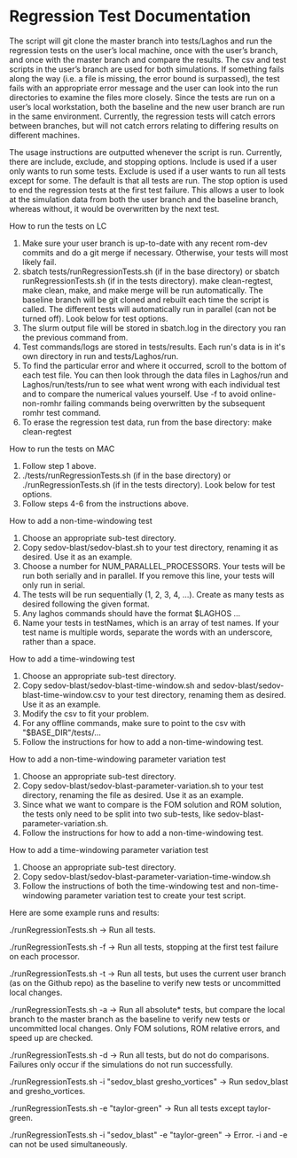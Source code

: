 # Regression Test Documentation

The script will git clone the master branch into tests/Laghos and run the regression tests on the user’s local machine, once with the user’s branch, and once with the master branch and compare the results. The csv and test scripts in the user’s branch are used for both simulations. If something fails along the way (i.e. a file is missing, the error bound is surpassed), the test fails with an appropriate error message and the user can look into the run directories to examine the files more closely. Since the tests are run on a user’s local workstation, both the baseline and the new user branch are run in the same environment. Currently, the regression tests will catch errors between branches, but will not catch errors relating to differing results on different machines.

The usage instructions are outputted whenever the script is run. Currently, there are include, exclude, and stopping options. Include is used if a user only wants to run some tests. Exclude is used if a user wants to run all tests except for some. The default is that all tests are run. The stop option is used to end the regression tests at the first test failure. This allows a user to look at the simulation data from both the user branch and the baseline branch, whereas without, it would be overwritten by the next test.

How to run the tests on LC

1. Make sure your user branch is up-to-date with any recent rom-dev commits and do a git merge if necessary. Otherwise, your tests will most likely fail.
2. sbatch tests/runRegressionTests.sh (if in the base directory) or sbatch runRegressionTests.sh (if in the tests directory). make clean-regtest, make clean, make, and make merge will be run automatically. The baseline branch will be git cloned and rebuilt each time the script is called. The different tests will automatically run in parallel (can not be turned off). Look below for test options.
3. The slurm output file will be stored in sbatch.log in the directory you ran the previous command from.
4. Test commands/logs are stored in tests/results. Each run's data is in it's own directory in run and tests/Laghos/run.
5. To find the particular error and where it occurred, scroll to the bottom of each test file. You can then look through the data files in Laghos/run and Laghos/run/tests/run to see what went wrong with each individual test and to compare the numerical values yourself. Use -f to avoid online-non-romhr failing commands being overwritten by the subsequent romhr test command.
6. To erase the regression test data, run from the base directory: make clean-regtest

How to run the tests on MAC

1. Follow step 1 above.
2. ./tests/runRegressionTests.sh (if in the base directory) or ./runRegressionTests.sh (if in the tests directory). Look below for test options.
3. Follow steps 4-6 from the instructions above.

How to add a non-time-windowing test

1. Choose an appropriate sub-test directory.
2. Copy sedov-blast/sedov-blast.sh to your test directory, renaming it as desired.
Use it as an example.
3. Choose a number for NUM_PARALLEL_PROCESSORS. Your tests will be run both serially and in parallel. If you remove this line, your tests will only run in serial.
4. The tests will be run sequentially (1, 2, 3, 4, ...). Create as many tests as
desired following the given format.
5. Any laghos commands should have the format $LAGHOS ...
6. Name your tests in testNames, which is an array of test names. If your test name
is multiple words, separate the words with an underscore, rather than a space.

How to add a time-windowing test

1. Choose an appropriate sub-test directory.
2. Copy sedov-blast/sedov-blast-time-window.sh and sedov-blast/sedov-blast-time-window.csv
to your test directory, renaming them as desired. Use it as an example.
3. Modify the csv to fit your problem.
4. For any offline commands, make sure to point to the csv with "$BASE_DIR"/tests/...
5. Follow the instructions for how to add a non-time-windowing test.

How to add a non-time-windowing parameter variation test

1. Choose an appropriate sub-test directory.
2. Copy sedov-blast/sedov-blast-parameter-variation.sh to your test directory, renaming
the file as desired. Use it as an example.
3. Since what we want to compare is the FOM solution and ROM solution, the tests
only need to be split into two sub-tests, like sedov-blast-parameter-variation.sh.
4. Follow the instructions for how to add a non-time-windowing test.

How to add a time-windowing parameter variation test
1. Choose an appropriate sub-test directory.
2. Copy sedov-blast/sedov-blast-parameter-variation-time-window.sh
3. Follow the instructions of both the time-windowing test and non-time-windowing
parameter variation test to create your test script.

Here are some example runs and results:

./runRegressionTests.sh -> Run all tests.

./runRegressionTests.sh -f -> Run all tests, stopping at the first test failure on each processor.

./runRegressionTests.sh -t -> Run all tests, but uses the current user branch (as on the Github repo) as the baseline to verify new tests or uncommitted local changes.

./runRegressionTests.sh -a -> Run all absolute* tests, but compare the local branch to
the master branch as the baseline to verify new tests or uncommitted local changes.
Only FOM solutions, ROM relative errors, and speed up are checked.

./runRegressionTests.sh -d -> Run all tests, but do not do comparisons. Failures only occur if the simulations do not run successfully.

./runRegressionTests.sh -i "sedov_blast gresho_vortices" -> Run sedov_blast and gresho_vortices.

./runRegressionTests.sh -e "taylor-green" -> Run all tests except taylor-green.

./runRegressionTests.sh -i "sedov_blast" -e "taylor-green" -> Error. -i and -e can not be used simultaneously.
